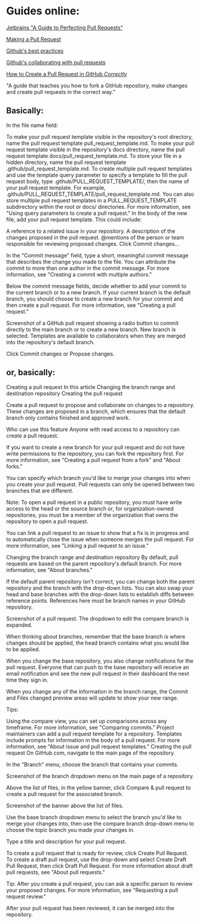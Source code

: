# Guides online:

[Jetbrains "A Guide to Perfecting Pull Requests"](https://www.jetbrains.com/help/mps/work-with-github-pull-requests.html#apply-pull-request-changes)

[Making a Pull Request](https://www.atlassian.com/git/tutorials/making-a-pull-request)

[Github's best practices](https://docs.github.com/en/pull-requests/collaborating-with-pull-requests/getting-started/best-practices-for-pull-requests)

[Github's collaborating with pull requests](https://docs.github.com/en/pull-requests/collaborating-with-pull-requests)

[How to Create a Pull Request in GitHub *Correctly*](https://genicsblog.com/gouravkhunger/how-to-create-a-pull-request-in-github-correctly)

"A guide that teaches you how to fork a GitHub repository, make changes and create pull requests in the correct way."


## Basically: 

In the file name field:

To make your pull request template visible in the repository's root directory, name the pull request template pull_request_template.md.
To make your pull request template visible in the repository's docs directory, name the pull request template docs/pull_request_template.md.
To store your file in a hidden directory, name the pull request template .github/pull_request_template.md.
To create multiple pull request templates and use the template query parameter to specify a template to fill the pull request body, type .github/PULL_REQUEST_TEMPLATE/, then the name of your pull request template. For example, .github/PULL_REQUEST_TEMPLATE/pull_request_template.md. You can also store multiple pull request templates in a PULL_REQUEST_TEMPLATE subdirectory within the root or docs/ directories. For more information, see "Using query parameters to create a pull request."
In the body of the new file, add your pull request template. This could include:

A reference to a related issue in your repository.
A description of the changes proposed in the pull request.
@mentions of the person or team responsible for reviewing proposed changes.
Click Commit changes...

In the "Commit message" field, type a short, meaningful commit message that describes the change you made to the file. You can attribute the commit to more than one author in the commit message. For more information, see "Creating a commit with multiple authors."

Below the commit message fields, decide whether to add your commit to the current branch or to a new branch. If your current branch is the default branch, you should choose to create a new branch for your commit and then create a pull request. For more information, see "Creating a pull request."

Screenshot of a GitHub pull request showing a radio button to commit directly to the main branch or to create a new branch. New branch is selected.
Templates are available to collaborators when they are merged into the repository's default branch.

Click Commit changes or Propose changes.



## or, basically: 



Creating a pull request
In this article
Changing the branch range and destination repository
Creating the pull request

Create a pull request to propose and collaborate on changes to a repository. These changes are proposed in a branch, which ensures that the default branch only contains finished and approved work.

Who can use this feature
Anyone with read access to a repository can create a pull request.

If you want to create a new branch for your pull request and do not have write permissions to the repository, you can fork the repository first. For more information, see "Creating a pull request from a fork" and "About forks."

You can specify which branch you'd like to merge your changes into when you create your pull request. Pull requests can only be opened between two branches that are different.

Note: To open a pull request in a public repository, you must have write access to the head or the source branch or, for organization-owned repositories, you must be a member of the organization that owns the repository to open a pull request.

You can link a pull request to an issue to show that a fix is in progress and to automatically close the issue when someone merges the pull request. For more information, see "Linking a pull request to an issue."

Changing the branch range and destination repository
By default, pull requests are based on the parent repository's default branch. For more information, see "About branches."

If the default parent repository isn't correct, you can change both the parent repository and the branch with the drop-down lists. You can also swap your head and base branches with the drop-down lists to establish diffs between reference points. References here must be branch names in your GitHub repository.

Screenshot of a pull request. The dropdown to edit the compare branch is expanded.

When thinking about branches, remember that the base branch is where changes should be applied, the head branch contains what you would like to be applied.

When you change the base repository, you also change notifications for the pull request. Everyone that can push to the base repository will receive an email notification and see the new pull request in their dashboard the next time they sign in.

When you change any of the information in the branch range, the Commit and Files changed preview areas will update to show your new range.

Tips:

Using the compare view, you can set up comparisons across any timeframe. For more information, see "Comparing commits."
Project maintainers can add a pull request template for a repository. Templates include prompts for information in the body of a pull request. For more information, see "About issue and pull request templates."
Creating the pull request
On GitHub.com, navigate to the main page of the repository.

In the "Branch" menu, choose the branch that contains your commits.

Screenshot of the branch dropdown menu on the main page of a repository.

Above the list of files, in the yellow banner, click Compare & pull request to create a pull request for the associated branch.

Screenshot of the banner above the list of files.

Use the base branch dropdown menu to select the branch you'd like to merge your changes into, then use the compare branch drop-down menu to choose the topic branch you made your changes in.

Type a title and description for your pull request.

To create a pull request that is ready for review, click Create Pull Request. To create a draft pull request, use the drop-down and select Create Draft Pull Request, then click Draft Pull Request. For more information about draft pull requests, see "About pull requests."

Tip: After you create a pull request, you can ask a specific person to review your proposed changes. For more information, see "Requesting a pull request review."

After your pull request has been reviewed, it can be merged into the repository.

